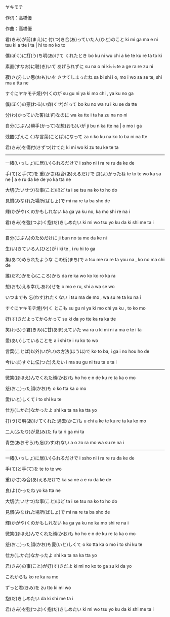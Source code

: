 ヤキモチ

作词：高橋優

作曲：高橋優


君(きみ)が前(まえ)に    付(つ)き合(あ)っていた人(ひと)のこと
ki mi ga ma e ni      tsu ki a tte i ta | hi to no ko to

僕(ぼく)に打(う)ち明(あ)けて    くれたとき
bo ku ni wu chi a ke te    ku re ta to ki


素直(すなお)に聴(き)いて    あげられずに
su na o ni ki~i~te        a ge ra re zu ni

寂(さび)しい思(おも)いを    させてしまったね
sa bi shi i o,  mo i wo sa se te,  shi ma a tta ne


すぐにヤキモチ焼(や)くのが
su gu ni ya ki mo chi , ya ku no ga

僕(ぼく)の悪(わる)い癖(くせ)だって
bo ku no wa ru i ku se da tte

分(わ)かっていた筈(はず)なのに
wa ka tte i ta ha zu na no ni

自分(じぶん)勝手(かって)な想(おも)いが
ji bu n ka tte na |  o mo i ga

残酷(ざんこく)な言葉(ことば)になって
za n ko ku na ko to ba ni na tte

君(きみ)を傷付(きずつ)けてた
ki mi wo ki zu tsu ke te ta

---


一緒(いっしょ)に居(い)られるだけで
i ssho ni i ra re ru da ke de

手(て)と手(て)を    重(かさ)ね合(あ)えるだけで  良(よ)かったね
te to te wo    ka sa ne | a e ru da ke de    yo ka tta ne


大切(たいせつ)な事(こと)ほど
ta i se tsu na ko to ho do

見慣(みな)れた場所(ばしょ)で
mi na re ta ba sho de

輝(かがや)くのかもしれない
ka ga ya ku no,  ka mo shi re na i

君(きみ)を強(つよ)く抱(だ)きしめたい
ki mi wo tsu yo ku da ki shi me ta i

---


自分(じぶん)のためだけに
ji bun no ta me da ke ni

生(い)きている人(ひと)が
i ki te , i ru hi to ga

集(あつ)められたような    この街(まち)で
a tsu me ra re ta you na , ko no ma chi de

誰(だれ)かを心(こころ)から
da re ka wo ko ko ro ka ra

想(おも)える幸(しあわ)せを
o mo e ru,  shi a wa se wo

いつまでも    忘(わす)れたくない
i tsu ma de mo , wa su re ta ku na i



すぐにヤキモチ焼(や)く    とこも
su gu ni ya ki mo chi ya ku , to ko mo

好(す)きだよってからかって
su ki da yo tte ka ra ka tte

笑(わら)う君(きみ)に甘(あま)えていた
wa ra u ki mi ni a ma e te i ta

愛(あい)していることを
a i shi te i ru ko to wo

言葉(ことば)以外(いがい)の方法(ほうほ)で
ko to ba,  i ga i no hou ho de

今(いま)すぐに伝(つた)えたい
i ma su gu ni tsu ta e ta i

---

微笑(ほほえ)んでくれた顔(かお)も
ho ho e n de ku re ta ka o mo

怒(おこ)った顔(かお)も
o ko tta ka o mo

愛(いと)しくて
i to shi ku te

仕方(しかた)なかったよ
shi ka ta na ka tta yo

打(う)ち明(あ)けてくれた    過去(かこ)も
u chi a ke te ku re ta    ka ko mo

二人(ふたり)が見(み)た
fu ta ri ga mi ta

青空(あおぞら)も忘(わす)れない
a o zo ra mo wa su re na i


---


一緒(いっしょ)に居(い)られるだけで
i ssho ni i ra re ru da ke de

手(て)と手(て)を
te to te wo

重(かさ)ね合(あ)えるだけで
ka sa ne a e ru da ke de

良(よ)かったね
yo ka tta ne

大切(たいせつ)な事(こと)ほど
ta i se tsu na ko to ho do

見慣(みな)れた場所(ばしょ)で
mi na re ta ba sho de

輝(かがや)くのかもしれない
ka ga ya ku no ka mo shi re na i



微笑(ほほえ)んでくれた顔(かお)も
ho ho e n de ku re ta ka o mo

怒(おこ)った顔(かお)も愛(いと)しくて
o ko tta ka o mo i to shi ku te

仕方(しかた)なかったよ
shi ka ta na ka tta yo

君(きみ)の事(こと)が好(す)きだよ
ki mi no ko to ga su ki da yo

これからも
ko re ka ra mo

ずっと君(きみ)を
zu tto ki mi wo

抱(だ)きしめたい
da ki shi me ta i

君(きみ)を強(つよ)く抱(だ)きしめたい
ki mi wo tsu yo ku da ki shi me ta i

